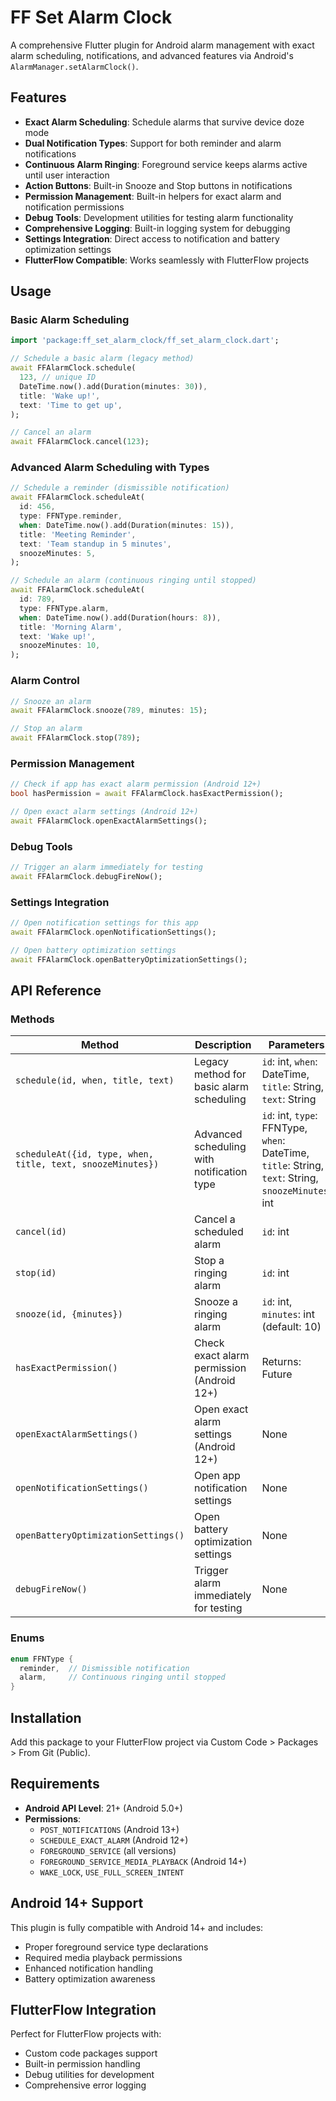 # FF Set Alarm Clock

A comprehensive Flutter plugin for Android alarm management with exact alarm scheduling, notifications, and advanced features via Android's `AlarmManager.setAlarmClock()`.

## Features

- **Exact Alarm Scheduling**: Schedule alarms that survive device doze mode
- **Dual Notification Types**: Support for both reminder and alarm notifications
- **Continuous Alarm Ringing**: Foreground service keeps alarms active until user interaction
- **Action Buttons**: Built-in Snooze and Stop buttons in notifications
- **Permission Management**: Built-in helpers for exact alarm and notification permissions
- **Debug Tools**: Development utilities for testing alarm functionality
- **Comprehensive Logging**: Built-in logging system for debugging
- **Settings Integration**: Direct access to notification and battery optimization settings
- **FlutterFlow Compatible**: Works seamlessly with FlutterFlow projects

## Usage

### Basic Alarm Scheduling

```dart
import 'package:ff_set_alarm_clock/ff_set_alarm_clock.dart';

// Schedule a basic alarm (legacy method)
await FFAlarmClock.schedule(
  123, // unique ID
  DateTime.now().add(Duration(minutes: 30)),
  title: 'Wake up!',
  text: 'Time to get up',
);

// Cancel an alarm
await FFAlarmClock.cancel(123);
```

### Advanced Alarm Scheduling with Types

```dart
// Schedule a reminder (dismissible notification)
await FFAlarmClock.scheduleAt(
  id: 456,
  type: FFNType.reminder,
  when: DateTime.now().add(Duration(minutes: 15)),
  title: 'Meeting Reminder',
  text: 'Team standup in 5 minutes',
  snoozeMinutes: 5,
);

// Schedule an alarm (continuous ringing until stopped)
await FFAlarmClock.scheduleAt(
  id: 789,
  type: FFNType.alarm,
  when: DateTime.now().add(Duration(hours: 8)),
  title: 'Morning Alarm',
  text: 'Wake up!',
  snoozeMinutes: 10,
);
```

### Alarm Control

```dart
// Snooze an alarm
await FFAlarmClock.snooze(789, minutes: 15);

// Stop an alarm
await FFAlarmClock.stop(789);
```

### Permission Management

```dart
// Check if app has exact alarm permission (Android 12+)
bool hasPermission = await FFAlarmClock.hasExactPermission();

// Open exact alarm settings (Android 12+)
await FFAlarmClock.openExactAlarmSettings();
```

### Debug Tools

```dart
// Trigger an alarm immediately for testing
await FFAlarmClock.debugFireNow();
```

### Settings Integration

```dart
// Open notification settings for this app
await FFAlarmClock.openNotificationSettings();

// Open battery optimization settings
await FFAlarmClock.openBatteryOptimizationSettings();
```

## API Reference

### Methods

| Method | Description | Parameters |
|--------|-------------|------------|
| `schedule(id, when, title, text)` | Legacy method for basic alarm scheduling | `id`: int, `when`: DateTime, `title`: String, `text`: String |
| `scheduleAt({id, type, when, title, text, snoozeMinutes})` | Advanced scheduling with notification type | `id`: int, `type`: FFNType, `when`: DateTime, `title`: String, `text`: String, `snoozeMinutes`: int |
| `cancel(id)` | Cancel a scheduled alarm | `id`: int |
| `stop(id)` | Stop a ringing alarm | `id`: int |
| `snooze(id, {minutes})` | Snooze a ringing alarm | `id`: int, `minutes`: int (default: 10) |
| `hasExactPermission()` | Check exact alarm permission (Android 12+) | Returns: Future<bool> |
| `openExactAlarmSettings()` | Open exact alarm settings (Android 12+) | None |
| `openNotificationSettings()` | Open app notification settings | None |
| `openBatteryOptimizationSettings()` | Open battery optimization settings | None |
| `debugFireNow()` | Trigger alarm immediately for testing | None |

### Enums

```dart
enum FFNType {
  reminder,  // Dismissible notification
  alarm,     // Continuous ringing until stopped
}
```

## Installation

Add this package to your FlutterFlow project via Custom Code > Packages > From Git (Public).

## Requirements

- **Android API Level**: 21+ (Android 5.0+)
- **Permissions**:
  - `POST_NOTIFICATIONS` (Android 13+)
  - `SCHEDULE_EXACT_ALARM` (Android 12+)
  - `FOREGROUND_SERVICE` (all versions)
  - `FOREGROUND_SERVICE_MEDIA_PLAYBACK` (Android 14+)
  - `WAKE_LOCK`, `USE_FULL_SCREEN_INTENT`

## Android 14+ Support

This plugin is fully compatible with Android 14+ and includes:
- Proper foreground service type declarations
- Required media playback permissions
- Enhanced notification handling
- Battery optimization awareness

## FlutterFlow Integration

Perfect for FlutterFlow projects with:
- Custom code packages support
- Built-in permission handling
- Debug utilities for development
- Comprehensive error logging